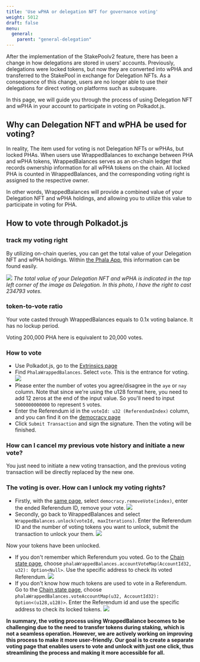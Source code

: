 ```yaml
---
title: 'Use wPHA or delegation NFT for governance voting'
weight: 5012
draft: false
menu:
  general:
    parent: "general-delegation"
---
```



After the implementation of the StakePoolv2 feature, there has been a change in how delegations are stored in users' accounts. Previously, delegations were locked tokens, but now they are converted into wPHA and transferred to the StakePool in exchange for Delegation NFTs. As a consequence of this change, users are no longer able to use their delegations for direct voting on platforms such as subsquare.

In this page, we will guide you through the process of using Delegation NFT and wPHA in your account to participate in voting on Polkadot.js.

## Why can Delegation NFT and wPHA be used for voting?

In reality, The item used for voting is not Delegation NFTs or wPHAs, but locked PHAs. 
When users use WrappedBalances to exchange between PHA and wPHA tokens, WrappedBalances serves as an on-chain ledger that records ownership information for all wPHA tokens on the chain. All locked PHA is counted in WrappedBalances, and the corresponding voting right is assigned to the respective owner.

In other words, WrappedBalances will provide a combined value of your Delegation NFT and wPHA holdings, and allowing you to utilize this value to participate in voting for PHA.

## How to vote through Polkadot.js

### track my voting right

By utilizing on-chain queries, you can get the total value of your Delegation NFT and wPHA holdings. Within [the Phala App](https://app.phala.network/delegate/my-delegation), this information can be found easily.

![](https://i.imgur.com/HMHwrrv.png)
*The total value of your Delegation NFT and wPHA is indicated in the top left corner of the image as Delegation. In this photo, I have the right to cast 234793 votes.*

### token-to-vote ratio

Your vote casted through WrappedBalances equals to 0.1x voting balance. It has no lockup period.

Voting 200,000 PHA here is equivalent to 20,000 votes.

### How to vote

* Use Polkadot.js, go to the [Extrinsics page](https://polkadot.js.org/apps/?rpc=wss%3A%2F%2Fkhala-api.phala.network%2Fws#/extrinsics)
* Find `PhalaWrappedBalances`. Select `vote`. This is the entrance for voting.
![](https://i.imgur.com/Ssl3fdW.png)
* Please enter the number of votes you agree/disagree in the `aye` or `nay` column. Note that since we're using the u128 format here, you need to add 12 zeros at the end of the input value. So you'll need to input `5000000000000` to represent `5` votes.
* Enter the Referendum id in the `voteId: u32 (ReferendumIndex)` column, and you can find it on the [democracy page](https://polkadot.js.org/apps/?rpc=wss%3A%2F%2Fkhala-api.phala.network%2Fws#/democracy)
* Click `Submit Transaction` and sign the signature. Then the voting will be finished.

### How can I cancel my previous vote history and initiate a new vote?

You just need to initiate a new voting transaction, and the previous voting transaction will be directly replaced by the new one.

### The voting is over. How can I unlock my voting rights?

* Firstly, with the [same page](https://polkadot.js.org/apps/?rpc=wss%3A%2F%2Fkhala-api.phala.network%2Fws#/extrinsics), select `democracy.removeVote(index)`, enter the ended Referendum ID, remove your vote.
![](https://i.imgur.com/zKV1Emp.png)
* Secondly, go back to WrappedBalances and select `WrappedBalances.unlock(voteId, maxIterations)`. Enter the Referendum ID and the number of voting tokens you want to unlock, submit the transaction to unlock your them.
![](https://i.imgur.com/ttv0L5D.png)

Now your tokens have been unlocked.

* If you don't remember which Referendum you voted. Go to the [Chain state page](https://polkadot.js.org/apps/?rpc=wss%3A%2F%2Fkhala-api.phala.network%2Fws#/chainstate), choose `phalaWrappedBalances.accountVoteMap(AccountId32, u32): Option<Null>`. Use the specific address to check its voted Referendum.
![](https://i.imgur.com/dWpQLB9.png)
* If you don't know how much tokens are used to vote in a Referendum. Go to the [Chain state page](https://polkadot.js.org/apps/?rpc=wss%3A%2F%2Fkhala-api.phala.network%2Fws#/chainstate), choose `phalaWrappedBalances.voteAccountMap(u32, AccountId32): Option<(u128,u128)>`. Enter the Referendum id and use the specific address to check its locked tokens.
![](https://i.imgur.com/RzAy4lY.png)


**In summary, the voting process using WrappedBalance becomes to be challenging due to the need to transfer tokens during staking, which is not a seamless operation. However, we are actively working on improving this process to make it more user-friendly. Our goal is to create a separate voting page that enables users to vote and unlock with just one click, thus streamlining the process and making it more accessible for all.**



